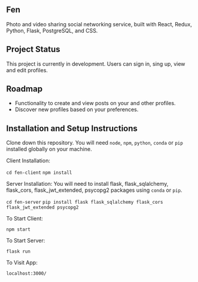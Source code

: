 ## Fen

Photo and video sharing social networking service, built with React, Redux, Python, Flask, PostgreSQL, and CSS.

## Project Status

This project is currently in development. Users can sign in, sing up, view and edit profiles.

## Roadmap

- Functionality to create and view posts on your and other profiles.
- Discover new profiles based on your preferences.

## Installation and Setup Instructions

Clone down this repository. You will need `node`, `npm`, `python`, `conda` or `pip` installed globally on your machine.

Client Installation:

`cd fen-client`
`npm install`

Server Installation:
You will need to install flask, flask_sqlalchemy, flask_cors, flask_jwt_extended, psycopg2 packages using `conda` or `pip`.

`cd fen-server`
`pip install flask flask_sqlalchemy flask_cors flask_jwt_extended psycopg2`

To Start Client:

`npm start`

To Start Server:

`flask run`

To Visit App:

`localhost:3000/`
